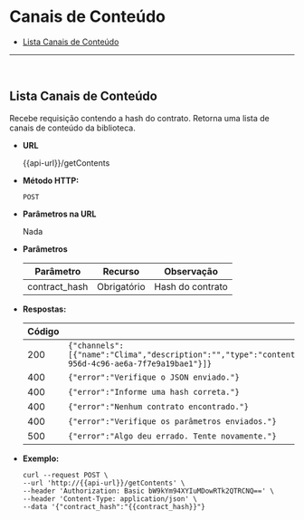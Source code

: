 # Canais de Conteúdo

- [Lista Canais de Conteúdo](Contents.md#lista-m%C3%ADdias-online
)

----
<br/>

**Lista Canais de Conteúdo**
----
Recebe requisição contendo a hash do contrato. Retorna uma lista de canais de conteúdo da biblioteca.

* **URL**

  {{api-url}}/getContents

* **Método HTTP:**

  `POST`
  
*  **Parâmetros na URL**

   Nada 

* **Parâmetros**

	| Parâmetro | Recurso | Observação |
	|--|--|--|
	| contract_hash | Obrigatório | Hash do contrato |

* **Respostas:**
	
	|Código| Resposta |
	|--|--|
	| 200 | ```{"channels":[{"name":"Clima","description":"","type":"content","language":"pt","url":"weatherBrazil","token":"7979f5ef-956d-4c96-ae6a-7f7e9a19bae1"}]}``` |
	| 400 | `{"error":"Verifique o JSON enviado."}` |
	| 400 | `{"error":"Informe uma hash correta."}` |
	| 400 | `{"error":"Nenhum contrato encontrado."}` | 
	| 400 | `{"error":"Verifique os parâmetros enviados."}` |
	| 500 | `{"error":"Algo deu errado. Tente novamente."}` |

* **Exemplo:**
	
	````curl
	curl --request POST \
  --url 'http://{{api-url}}/getContents' \
  --header 'Authorization: Basic bW9kYm94XYIuMDowRTk2QTRCNQ==' \
  --header 'Content-Type: application/json' \
  --data '{"contract_hash":"{{contract_hash}}"}
  ```` 

